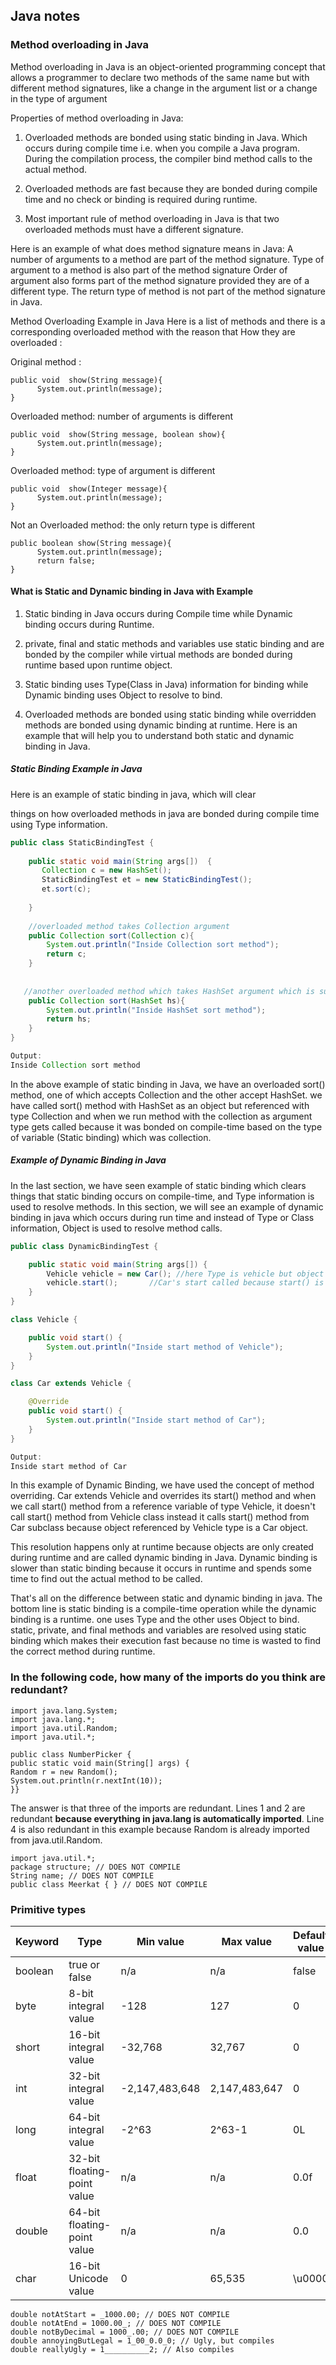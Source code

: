 ## Java notes

### Method overloading in Java

Method overloading in Java is an object-oriented programming concept that allows a programmer to declare two methods of the same name but with different method signatures, like a change in the argument list or a change in the type of argument

Properties of method overloading in Java:
1) Overloaded methods are bonded using static binding in Java. Which occurs during compile time i.e. when you compile a Java program. During the compilation 
   process, the compiler bind method calls to the actual method.

2) Overloaded methods are fast because they are bonded during compile time and no check or binding is required during runtime.

3) Most important rule of method overloading in Java is that two overloaded methods must have a different signature. 

Here is an example of what does method signature means in Java:
A number of arguments to a method are part of the method signature.
Type of argument to a method is also part of the method signature
Order of argument also forms part of the method signature provided they are of a different type.
The return type of method is not part of the method signature in Java.

Method Overloading Example in Java
Here is a list of methods and there is a corresponding overloaded method with the reason that How they are overloaded :

Original method :
```
public void  show(String message){
      System.out.println(message);
}
```

Overloaded method: number of arguments is different
```
public void  show(String message, boolean show){
      System.out.println(message);
}
```

Overloaded method: type of argument is different
```
public void  show(Integer message){
      System.out.println(message);
}
```

Not an Overloaded method: the only return type is different
```
public boolean show(String message){
      System.out.println(message);
      return false;
}
```

#### What is Static and Dynamic binding in Java with Example

1) Static binding in Java occurs during Compile time while Dynamic binding occurs during Runtime.

2) private, final and static methods and variables use static binding and are bonded by the compiler while virtual methods are bonded during runtime based upon runtime object.

3) Static binding uses Type(Class in Java)  information for binding while Dynamic binding uses Object to resolve to bind.

3) Overloaded methods are bonded using static binding while overridden methods are bonded using dynamic binding at runtime. Here is an example that will help you to understand both static and dynamic binding in Java.

##### Static Binding Example in Java
Here is an example of static binding in java, which will clear

 things on how overloaded methods in java are bonded during compile time using Type information.
```java
public class StaticBindingTest {
 
    public static void main(String args[])  {
       Collection c = new HashSet();
       StaticBindingTest et = new StaticBindingTest();
       et.sort(c);
     
    }
   
    //overloaded method takes Collection argument
    public Collection sort(Collection c){
        System.out.println("Inside Collection sort method");
        return c;
    }
 
   
   //another overloaded method which takes HashSet argument which is sub class
    public Collection sort(HashSet hs){
        System.out.println("Inside HashSet sort method");
        return hs;
    }  
}

Output:
Inside Collection sort method
```

In the above example of static binding in Java, we have an overloaded sort() method, one of which accepts Collection and the other accept HashSet. we have called sort() method with HashSet as an object but referenced with type Collection and when we run method with the collection as argument type gets called because it was bonded on compile-time based on the type of variable (Static binding)  which was collection.

##### Example of Dynamic Binding in Java
In the last section, we have seen example of static binding which clears things that static binding occurs on compile-time, and Type information is used to resolve methods. In this section, we will see an example of dynamic binding in java which occurs during run time and instead of Type or Class information, Object is used to resolve method calls.
```java
public class DynamicBindingTest {

    public static void main(String args[]) {
        Vehicle vehicle = new Car(); //here Type is vehicle but object will be Car
        vehicle.start();       //Car's start called because start() is overridden method
    }
}

class Vehicle {

    public void start() {
        System.out.println("Inside start method of Vehicle");
    }
}

class Car extends Vehicle {

    @Override
    public void start() {
        System.out.println("Inside start method of Car");
    }
}

Output:
Inside start method of Car
```
In this example of Dynamic Binding, we have used the concept of method overriding. Car extends Vehicle and overrides its start() method and when we call start() method from a reference variable of type Vehicle, it doesn't call start() method from Vehicle class instead it calls start() method from Car subclass because object referenced by Vehicle type is a Car object. 

This resolution happens only at runtime because objects are only created during runtime and are called dynamic binding in Java. Dynamic binding is slower than static binding because it occurs in runtime and spends some time to find out the actual method to be called.

That's all on the difference between static and dynamic binding in java. The bottom line is static binding is a compile-time operation while the dynamic binding is a runtime. one uses Type and the other uses Object to bind. static, private, and final methods and variables are resolved using static binding which makes their execution fast because no time is wasted to find the correct method during runtime.

### In the following code, how many of the imports do you think are redundant?
```
import java.lang.System;
import java.lang.*;
import java.util.Random;
import java.util.*;

public class NumberPicker {
public static void main(String[] args) {
Random r = new Random();
System.out.println(r.nextInt(10));
}}
```
The answer is that three of the imports are redundant. Lines 1 and 2 are redundant **because everything in java.lang is automatically imported**. Line 4 is also redundant in this example because Random is already imported from java.util.Random.

```
import java.util.*;
package structure; // DOES NOT COMPILE
String name; // DOES NOT COMPILE
public class Meerkat { } // DOES NOT COMPILE
```

### Primitive types
Keyword | Type | Min value | Max value | Default value | Example
--- | --- | --- | --- | --- | --- 
boolean | true or false | n/a | n/a | false | true
byte | 8-bit integral value | -128 | 127 | 0 | 123
short | 16-bit integral value | -32,768 | 32,767 | 0 | 123
int | 32-bit integral value | -2,147,483,648 | 2,147,483,647 | 0 | 123
long | 64-bit integral value | -2^63 | 2^63-1 | 0L|  123L
float | 32-bit floating-point value | n/a | n/a | 0.0f | 123.45f
double | 64-bit floating-point value | n/a | n/a | 0.0 | 123.456
char | 16-bit Unicode value | 0 | 65,535 | \u0000 | 'a'

```
double notAtStart = _1000.00; // DOES NOT COMPILE
double notAtEnd = 1000.00_; // DOES NOT COMPILE
double notByDecimal = 1000_.00; // DOES NOT COMPILE
double annoyingButLegal = 1_00_0.0_0; // Ugly, but compiles
double reallyUgly = 1__________2; // Also compiles
```
